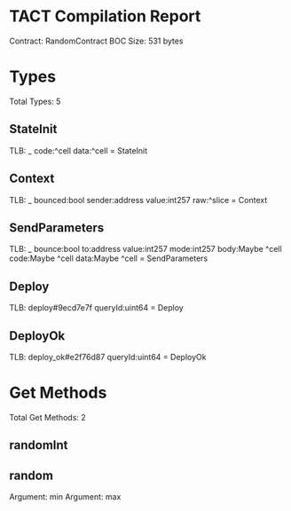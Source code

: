 # TACT Compilation Report
Contract: RandomContract
BOC Size: 531 bytes

# Types
Total Types: 5

## StateInit
TLB: _ code:^cell data:^cell = StateInit

## Context
TLB: _ bounced:bool sender:address value:int257 raw:^slice = Context

## SendParameters
TLB: _ bounce:bool to:address value:int257 mode:int257 body:Maybe ^cell code:Maybe ^cell data:Maybe ^cell = SendParameters

## Deploy
TLB: deploy#9ecd7e7f queryId:uint64 = Deploy

## DeployOk
TLB: deploy_ok#e2f76d87 queryId:uint64 = DeployOk

# Get Methods
Total Get Methods: 2

## randomInt

## random
Argument: min
Argument: max

